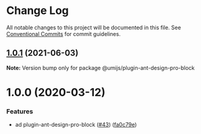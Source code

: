 # Change Log

All notable changes to this project will be documented in this file. See [Conventional Commits](https://conventionalcommits.org) for commit guidelines.

## [1.0.1](https://github.com/umijs/plugins/compare/@umijs/plugin-ant-design-pro-block@1.0.0...@umijs/plugin-ant-design-pro-block@1.0.1) (2021-06-03)

**Note:** Version bump only for package @umijs/plugin-ant-design-pro-block

# 1.0.0 (2020-03-12)

### Features

- ad plugin-ant-design-pro-block ([#43](https://github.com/umijs/plugins/issues/43)) ([fa0c79e](https://github.com/umijs/plugins/commit/fa0c79ea43a48312e504c75ac22ce323601d325c))
